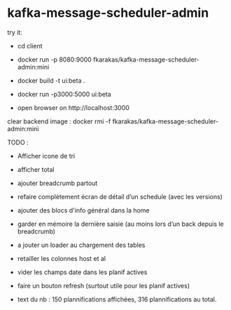 # kafka-message-scheduler-admin

try it: 

- cd client

- docker run -p 8080:9000 fkarakas/kafka-message-scheduler-admin:mini

- docker build -t ui:beta .    

- docker run -p3000:5000 ui:beta

- open browser on http://localhost:3000


clear backend image : docker rmi -f fkarakas/kafka-message-scheduler-admin:mini



TODO : 
- Afficher icone de tri
- afficher total
- ajouter breadcrumb partout
- refaire complètement écran de détail d’un schedule (avec les versions)

- ajouter des blocs d'info général dans la home
- garder en mémoire la dernière saisie (au moins lors d’un back depuis le breadcrumb)
- a jouter un loader au chargement des tables
- retailler les colonnes host et al
- vider les champs date dans les planif actives
- faire un bouton refresh (surtout utile pour les planif actives)
- text du nb : 150 plannifications affichées, 316 plannifications au total.